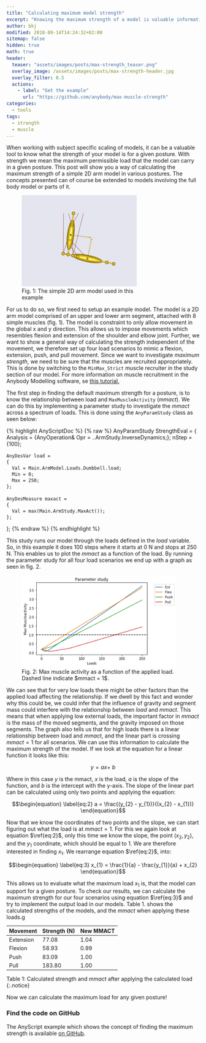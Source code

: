 ```yaml
---
title: "Calculating maximum model strength"
excerpt: "Knowing the maximum strength of a model is valuable information. In this post we show how this can be calculated easily."
author: bkj
modified: 2018-09-14T14:24:32+02:00
sitemap: false
hidden: true
math: true
header:
  teaser: "assets/images/posts/max-strength_teaser.png"
  overlay_image: /assets/images/posts/max-strength-header.jpg
  overlay_filter: 0.5
  actions:
    - label: "Get the example"
      url: "https://github.com/anybody/max-muscle-strength"
categories:
  - tools
tags: 
  - strength
  - muscle
---
```


When working with subject specific scaling of models, it can be a
valuable tool to know what the strength of your model is for a given
posture. With strength we mean the maximum permissible load that the model can carry in a given posture.
This post will show you a way of calculating the maximum
strength of a simple 2D arm model in various postures. The concepts
presented can of course be extended to models involving the full body
model or parts of it.

<figure class="align-right" style="width: 300px">
  <img src="/assets/images/posts/max-strength_simple-arm.png" alt="Model of a simple arm">
  <figcaption>Fig. 1: The simple 2D arm model used in this example</figcaption>
</figure>

For us to do so, we first need to setup an example model. The
model is a 2D arm model comprised of an upper and lower arm segment,
attached with 8 simple muscles (fig. 1). The model is constraint to only
allow movement in the global x and y direction. This allows us to impose
movements which resembles flexion and extension of the shoulder and
elbow joint. Further, we want to show a general way of calculating the
strength independent of the movement, we therefore set up four load
scenarios to mimic a flexion, extension, push, and pull movement.
Since we want to investigate _maximum strength_, we need to be sure 
that the muscles are recruited appropriately. This is
done by switching to the `MinMax_Strict` muscle recruiter in the study section of our model. 
For more information on muscle recruitment in the Anybody Modelling software, se [this tutorial.](https://anyscript.org/tutorials/MuscleRecruitment/index.html)


The first step in finding the default maximum strength for a posture, is to know the
relationship between load and `MaxMuscleActivity` ($mmact$). We can do this by
implementing a parameter study to investigate the $mmact$ across a spectrum of
loads. This is done using the `AnyParamStudy` class as seen below: 


{% highlight AnyScriptDoc  %}
{% raw %}
  AnyParamStudy StrengthEval = 
  {
    Analysis = {AnyOperation& Opr = ..ArmStudy.InverseDynamics;}; 
    nStep = {100};

    AnyDesVar load = 
    {
      Val = Main.ArmModel.Loads.Dumbbell.load;
      Min = 0;
      Max = 250;
    };

    AnyDesMeasure maxact = 
    {
      Val = max(Main.ArmStudy.MaxAct());
    };
  };
{% endraw %}
{% endhighlight %}


This study runs our model through the loads defined in the $load$ variable. So, in this
example it does 100 steps where it starts at 0 N and stops at 250 N. This
enables us to plot the $mmact$ as a function of the load. By running the parameter
study for all four load scenarios we end up with a graph as seen in fig. 2.

<figure style="width: 80%">
  <img src="/assets/images/posts/Concentric_paramStudy.png" alt="Max activity as function of load">
  <figcaption>Fig. 2: Max muscle activity as a function of the applied load. Dashed line indicate $mmact = 1$.</figcaption>
</figure>

We can see that for very low loads there might be other factors than the applied load
affecting the relationship. If we dwell by this fact and wonder why this
could be, we could infer that the influence of gravity and segment mass
could interfere with the relationship between $load$ and $mmact$. This means
that when applying low external loads, the important factor in $mmact$ is
the mass of the moved segments, and the gravity imposed on those
segments. The graph also tells us that for high loads there is a linear
relationship between load and $mmact$, and the linear part is crossing
$mmact = 1$ for all scenarios. We can use this information to
calculate the maximum strength of the model. If we look at the equation
for a linear function it looks like this:

$$\begin{equation} \label{eq:1}  y = ax + \ b \end{equation}$$

Where in this case $y$ is the mmact, $x$ is the load, $a$ is the slope of the
function, and $b$ is the intercept with the y-axis. The slope of the
linear part can be calculated using only two points and applying the
equation:


$$\begin{equation} \label{eq:2} a = \frac{(y_{2} - y_{1})}{(x_{2} - x_{1})} \end{equation}$$

Now that we know the coordinates of two points and the slope, we can
start figuring out what the load is at $mmact = 1$. For this
we again look at equation $\ref{eq:2}$, only this time we know the slope, the point
$( x_{2},y_{2})$, and the $y_{1}$ coordinate,
which should be equal to 1. We are therefore interested in finding
$x_{1}$. We rearrange equation $\ref{eq:2}$, into:


$$\begin{equation} \label{eq:3} x_{1} = \frac{1}{a} - \frac{y_{1}}{a} + x_{2} \end{equation}$$

This allows us to evaluate what the maximum load $x_{1}$ is, that
the model can support for a given posture. To check our results, we can
calculate the maximum strength for our four scenarios using equation $\ref{eq:3}$ and try to implement
the output load in our models. Table 1. shows the calculated strengths of the models, and the $mmact$
when applying these loads.g

| Movement  | Strength (N)         | New MMACT |
|-----------|----------------------|-----------|
| Extension | 77.08                | 1.04      |
| Flexion   | 58.93                | 0.99      |
| Push      | 83.09                | 1.00      |
| Pull      | 183.80               | 1.00      |

Table 1: Calculated strength and $mmact$ after applying the calculated load
{:.notice}

Now we can calculate the maximum load for any given posture!

### Find the code on GitHub

The AnyScript example which shows the concept of finding the maximum
strength is available [on
GitHub](https://github.com/AnyBody/max-muscle-strength). 
